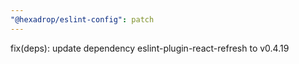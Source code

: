 ```yaml
---
"@hexadrop/eslint-config": patch
---
```


fix(deps): update dependency eslint-plugin-react-refresh to v0.4.19
